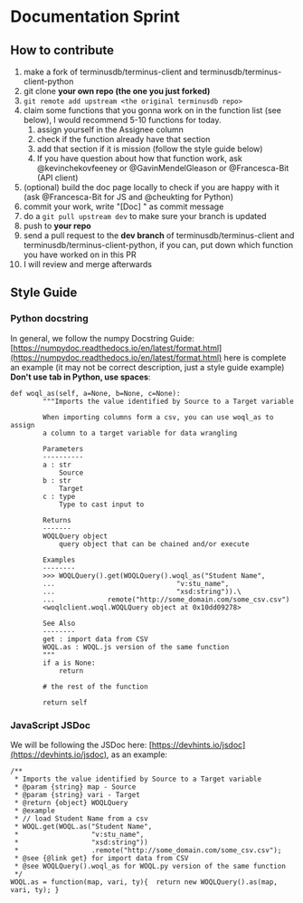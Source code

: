 # Documentation Sprint

## **How to contribute**

1. make a fork of terminusdb/terminus-client and terminusdb/terminus-client-python
2. git clone **your own repo (the one you just forked)**
3. `git remote add upstream <the original terminusdb repo>`
4. claim some functions that you gonna work on in the function list (see below), I would recommend 5-10 functions for today.
    1. assign yourself in the Assignee column
    2. check if the function already have that section
    3. add that section if it is mission (follow the style guide below)
    4. If you have question about how that function work, ask @kevinchekovfeeney or @GavinMendelGleason or @Francesca-Bit (API client)
5. (optional) build the doc page locally to check if you are happy with it (ask @Francesca-Bit for JS and @cheukting for Python)
6. commit your work, write "[Doc] <function you have worked on>" as commit message
7. do a `git pull upstream dev` to make sure your branch is updated
8. push to **your repo**
9. send a pull request to the **dev branch** of terminusdb/terminus-client and terminusdb/terminus-client-python, if you can, put down which function you have worked on in this PR
10. I will review and merge afterwards

## **Style Guide**

### **Python docstring**

In general, we follow the numpy Docstring Guide: [https://numpydoc.readthedocs.io/en/latest/format.html](https://numpydoc.readthedocs.io/en/latest/format.html) here is complete an example (it may not be correct description, just a style guide example) **Don't use tab in Python, use spaces**:

    def woql_as(self, a=None, b=None, c=None):
            """Imports the value identified by Source to a Target variable

    		When importing columns form a csv, you can use woql_as to assign
            a column to a target variable for data wrangling

            Parameters
            ----------
            a : str
                Source
            b : str
                Target
            c : type
                Type to cast input to

            Returns
            -------
            WOQLQuery object
                query object that can be chained and/or execute

            Examples
            --------
            >>> WOQLQuery().get(WOQLQuery().woql_as("Student Name",
            ...                              "v:stu_name",
            ...                              "xsd:string")).\
            ...             remote("http://some_domain.com/some_csv.csv")
            <woqlclient.woql.WOQLQuery object at 0x10dd09278>

            See Also
            --------
            get : import data from CSV
            WOQL.as : WOQL.js version of the same function
            """
            if a is None:
                return

            # the rest of the function

            return self

### JavaScript JSDoc

We will be following the JSDoc here: [https://devhints.io/jsdoc](https://devhints.io/jsdoc), as an example:

    /**
     * Imports the value identified by Source to a Target variable
     * @param {string} map - Source
     * @param {string} vari - Target
     * @return {object} WOQLQuery
     * @example
     * // load Student Name from a csv
     * WOQL.get(WOQL.as("Student Name",
     *                  "v:stu_name",
     *                  "xsd:string"))
     *                  .remote("http://some_domain.com/some_csv.csv");
     * @see {@link get} for import data from CSV
     * @see WOQLQuery().woql_as for WOQL.py version of the same function
     */
    WOQL.as = function(map, vari, ty){	return new WOQLQuery().as(map, vari, ty); }
